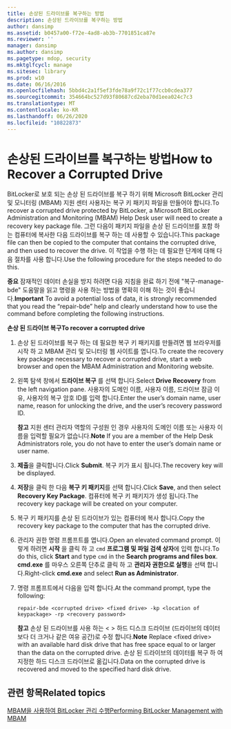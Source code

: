 ```yaml
---
title: 손상된 드라이브를 복구하는 방법
description: 손상된 드라이브를 복구하는 방법
author: dansimp
ms.assetid: b0457a00-f72e-4ad8-ab3b-7701851ca87e
ms.reviewer: ''
manager: dansimp
ms.author: dansimp
ms.pagetype: mdop, security
ms.mktglfcycl: manage
ms.sitesec: library
ms.prod: w10
ms.date: 06/16/2016
ms.openlocfilehash: 5bbd4c2a1f5ef3fde78a9f72c1f77ccb0cdea377
ms.sourcegitcommit: 354664bc527d93f80687cd2eba70d1eea024c7c3
ms.translationtype: MT
ms.contentlocale: ko-KR
ms.lasthandoff: 06/26/2020
ms.locfileid: "10822873"
---
```

# <span data-ttu-id="7e8c9-103">손상된 드라이브를 복구하는 방법</span><span class="sxs-lookup"><span data-stu-id="7e8c9-103">How to Recover a Corrupted Drive</span></span>


<span data-ttu-id="7e8c9-104">BitLocker로 보호 되는 손상 된 드라이브를 복구 하기 위해 Microsoft BitLocker 관리 및 모니터링 (MBAM) 지원 센터 사용자는 복구 키 패키지 파일을 만들어야 합니다.</span><span class="sxs-lookup"><span data-stu-id="7e8c9-104">To recover a corrupted drive protected by BitLocker, a Microsoft BitLocker Administration and Monitoring (MBAM) Help Desk user will need to create a recovery key package file.</span></span> <span data-ttu-id="7e8c9-105">그런 다음이 패키지 파일을 손상 된 드라이브를 포함 하는 컴퓨터에 복사한 다음 드라이브를 복구 하는 데 사용할 수 있습니다.</span><span class="sxs-lookup"><span data-stu-id="7e8c9-105">This package file can then be copied to the computer that contains the corrupted drive, and then used to recover the drive.</span></span> <span data-ttu-id="7e8c9-106">이 작업을 수행 하는 데 필요한 단계에 대해 다음 절차를 사용 합니다.</span><span class="sxs-lookup"><span data-stu-id="7e8c9-106">Use the following procedure for the steps needed to do this.</span></span>

<span data-ttu-id="7e8c9-107">**중요**  잠재적인 데이터 손실을 방지 하려면 다음 지침을 완료 하기 전에 "복구-manage-bde" 도움말을 읽고 명령을 사용 하는 방법을 명확히 이해 하는 것이 좋습니다.</span><span class="sxs-lookup"><span data-stu-id="7e8c9-107">**Important** To avoid a potential loss of data, it is strongly recommended that you read the “repair-bde” help and clearly understand how to use the command before completing the following instructions.</span></span>

 

**<span data-ttu-id="7e8c9-108">손상 된 드라이브 복구</span><span class="sxs-lookup"><span data-stu-id="7e8c9-108">To recover a corrupted drive</span></span>**

1.  <span data-ttu-id="7e8c9-109">손상 된 드라이브를 복구 하는 데 필요한 복구 키 패키지를 만들려면 웹 브라우저를 시작 하 고 MBAM 관리 및 모니터링 웹 사이트를 엽니다.</span><span class="sxs-lookup"><span data-stu-id="7e8c9-109">To create the recovery key package necessary to recover a corrupted drive, start a web browser and open the MBAM Administration and Monitoring website.</span></span>

2.  <span data-ttu-id="7e8c9-110">왼쪽 탐색 창에서 **드라이브 복구** 를 선택 합니다.</span><span class="sxs-lookup"><span data-stu-id="7e8c9-110">Select **Drive Recovery** from the left navigation pane.</span></span> <span data-ttu-id="7e8c9-111">사용자의 도메인 이름, 사용자 이름, 드라이브 잠금 이유, 사용자의 복구 암호 ID를 입력 합니다.</span><span class="sxs-lookup"><span data-stu-id="7e8c9-111">Enter the user’s domain name, user name, reason for unlocking the drive, and the user’s recovery password ID.</span></span>

    <span data-ttu-id="7e8c9-112">**참고**  지원 센터 관리자 역할의 구성원 인 경우 사용자의 도메인 이름 또는 사용자 이름을 입력할 필요가 없습니다.</span><span class="sxs-lookup"><span data-stu-id="7e8c9-112">**Note** If you are a member of the Help Desk Administrators role, you do not have to enter the user’s domain name or user name.</span></span>

     

3.  <span data-ttu-id="7e8c9-113">**제출**을 클릭합니다.</span><span class="sxs-lookup"><span data-stu-id="7e8c9-113">Click **Submit**.</span></span> <span data-ttu-id="7e8c9-114">복구 키가 표시 됩니다.</span><span class="sxs-lookup"><span data-stu-id="7e8c9-114">The recovery key will be displayed.</span></span>

4.  <span data-ttu-id="7e8c9-115">**저장**을 클릭 한 다음 **복구 키 패키지**를 선택 합니다.</span><span class="sxs-lookup"><span data-stu-id="7e8c9-115">Click **Save**, and then select **Recovery Key Package**.</span></span> <span data-ttu-id="7e8c9-116">컴퓨터에 복구 키 패키지가 생성 됩니다.</span><span class="sxs-lookup"><span data-stu-id="7e8c9-116">The recovery key package will be created on your computer.</span></span>

5.  <span data-ttu-id="7e8c9-117">복구 키 패키지를 손상 된 드라이브가 있는 컴퓨터에 복사 합니다.</span><span class="sxs-lookup"><span data-stu-id="7e8c9-117">Copy the recovery key package to the computer that has the corrupted drive.</span></span>

6.  <span data-ttu-id="7e8c9-118">관리자 권한 명령 프롬프트를 엽니다.</span><span class="sxs-lookup"><span data-stu-id="7e8c9-118">Open an elevated command prompt.</span></span> <span data-ttu-id="7e8c9-119">이렇게 하려면 **시작** 을 클릭 하 고 `cmd` **프로그램 및 파일 검색 상자**에 입력 합니다.</span><span class="sxs-lookup"><span data-stu-id="7e8c9-119">To do this, click **Start** and type `cmd` in the **Search programs and files box**.</span></span> <span data-ttu-id="7e8c9-120">**cmd.exe** 를 마우스 오른쪽 단추로 클릭 하 고 **관리자 권한으로 실행**을 선택 합니다.</span><span class="sxs-lookup"><span data-stu-id="7e8c9-120">Right-click **cmd.exe** and select **Run as Administrator**.</span></span>

7.  <span data-ttu-id="7e8c9-121">명령 프롬프트에서 다음을 입력 합니다.</span><span class="sxs-lookup"><span data-stu-id="7e8c9-121">At the command prompt, type the following:</span></span>

    `repair-bde <corrupted drive> <fixed drive> -kp <location of keypackage> -rp <recovery password>`

    <span data-ttu-id="7e8c9-122">**참고**  손상 된 드라이브를 사용 하는 &lt; &gt; 하드 디스크 드라이브 (드라이브의 데이터 보다 더 크거나 같은 여유 공간)로 수정 합니다.</span><span class="sxs-lookup"><span data-stu-id="7e8c9-122">**Note** Replace &lt;fixed drive&gt; with an available hard disk drive that has free space equal to or larger than the data on the corrupted drive.</span></span> <span data-ttu-id="7e8c9-123">손상 된 드라이브의 데이터를 복구 하 여 지정한 하드 디스크 드라이브로 옮깁니다.</span><span class="sxs-lookup"><span data-stu-id="7e8c9-123">Data on the corrupted drive is recovered and moved to the specified hard disk drive.</span></span>

     

## <span data-ttu-id="7e8c9-124">관련 항목</span><span class="sxs-lookup"><span data-stu-id="7e8c9-124">Related topics</span></span>


[<span data-ttu-id="7e8c9-125">MBAM을 사용하여 BitLocker 관리 수행</span><span class="sxs-lookup"><span data-stu-id="7e8c9-125">Performing BitLocker Management with MBAM</span></span>](performing-bitlocker-management-with-mbam-mbam-2.md)

 

 





